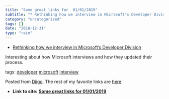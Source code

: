 ```yaml
---
title: "Some great links for  01/01/2019"
subtitle: "* Rethinking how we interview in Microsoft’s Developer Division"
category: "uncategorized"
tags: []
date: "2018-12-31"
type: "rain"
---
```

* [Rethinking how we interview in Microsoft’s Developer Division](<https://blog.usejournal.com/rethinking-how-we-interview-in-microsofts-developer-division-8f404cfd075a>)

Interesting about how Microsoft interviews and how they updated their process.

tags: [developer](<https://www.diigo.com/user/pitosalas/developer>)
[microsoft](<https://www.diigo.com/user/pitosalas/microsoft>)
[interview](<https://www.diigo.com/user/pitosalas/interview>)

Posted from [Diigo](<https://www.diigo.com>). The rest of my favorite links
are [here](<https://www.diigo.com/user/pitosalas>).


* **Link to site:** **[Some great links for  01/01/2019](None)**